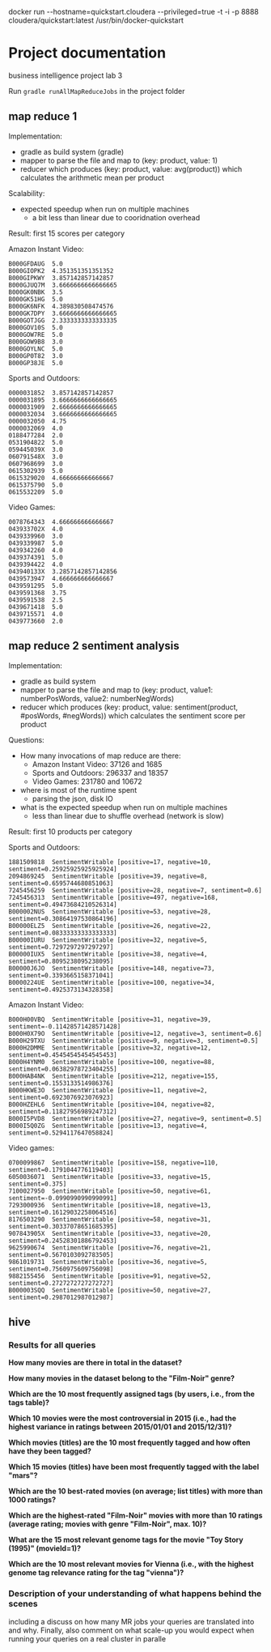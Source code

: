
docker run --hostname=quickstart.cloudera --privileged=true -t -i -p 8888 cloudera/quickstart:latest /usr/bin/docker-quickstart



# Project documentation

business intelligence project lab 3

Run `gradle runAllMapReduceJobs` in the project folder

## map reduce 1

Implementation:
 - gradle as build system (gradle)
 - mapper to parse the file and map to (key: product, value: 1)
 - reducer which produces (key: product, value: avg(product)) which calculates the arithmetic mean per product

Scalability:
 - expected speedup when run on multiple machines
   - a bit less than linear due to cooridnation overhead

 Result: first 15 scores per category
 
Amazon Instant Video:

```
B000GFDAUG	5.0
B000GIOPK2	4.351351351351352
B000GIPKWY	3.857142857142857
B000GJUQ7M	3.6666666666666665
B000GK0NBK	3.5
B000GK51HG	5.0
B000GK6NFK	4.389830508474576
B000GK7DPY	3.6666666666666665
B000GOTJGG	2.3333333333333335
B000GOV10S	5.0
B000GOW7RE	5.0
B000GOW9B8	3.0
B000GOYLNC	5.0
B000GP0T82	3.0
B000GP38JE	5.0
```

Sports and Outdoors:

```
0000031852	3.857142857142857
0000031895	3.6666666666666665
0000031909	2.6666666666666665
0000032034	3.6666666666666665
0000032050	4.75
0000032069	4.0
0188477284	2.0
0531904822	5.0
059445039X	3.0
060791548X	3.0
0607968699	3.0
0615302939	5.0
0615329020	4.666666666666667
0615375790	5.0
0615532209	5.0
```

Video Games:

```
0078764343	4.666666666666667
043933702X	4.0
0439339960	3.0
0439339987	5.0
0439342260	4.0
0439374391	5.0
0439394422	4.0
043940133X	3.2857142857142856
0439573947	4.666666666666667
0439591295	5.0
0439591368	3.75
0439591538	2.5
0439671418	5.0
0439715571	4.0
0439773660	2.0
```

## map reduce 2 sentiment analysis

Implementation:
 - gradle as build system
 - mapper to parse the file and map to (key: product, value1: numberPosWords, value2: numberNegWords)
 - reducer which produces (key: product, value: sentiment(product, #posWords, #negWords)) which calculates the sentiment score per product

Questions:
 - How many invocations of map reduce are there:
   - Amazon Instant Video: 37126 and 1685
   - Sports and Outdoors: 296337 and 18357
   - Video Games: 231780 and 10672
 - where is most of the runtime spent
   - parsing the json, disk IO
 - what is the expected speedup when run on multiple machines
   - less than linear due to shuffle overhead (network is slow)

 Result: first 10 products per category
 

Sports and Outdoors:

```
1881509818	SentimentWritable [positive=17, negative=10, sentiment=0.25925925925925924]
2094869245	SentimentWritable [positive=39, negative=8, sentiment=0.6595744680851063]
7245456259	SentimentWritable [positive=28, negative=7, sentiment=0.6]
7245456313	SentimentWritable [positive=497, negative=168, sentiment=0.49473684210526314]
B000002NUS	SentimentWritable [positive=53, negative=28, sentiment=0.30864197530864196]
B00000ELZ5	SentimentWritable [positive=26, negative=22, sentiment=0.08333333333333333]
B00000IURU	SentimentWritable [positive=32, negative=5, sentiment=0.7297297297297297]
B00000IUX5	SentimentWritable [positive=38, negative=4, sentiment=0.8095238095238095]
B00000J6JO	SentimentWritable [positive=148, negative=73, sentiment=0.3393665158371041]
B0000224UE	SentimentWritable [positive=100, negative=34, sentiment=0.4925373134328358]
```

Amazon Instant Video:

```
B000H00VBQ	SentimentWritable [positive=31, negative=39, sentiment=-0.11428571428571428]
B000H0X79O	SentimentWritable [positive=12, negative=3, sentiment=0.6]
B000H29TXU	SentimentWritable [positive=9, negative=3, sentiment=0.5]
B000H2DMME	SentimentWritable [positive=32, negative=12, sentiment=0.45454545454545453]
B000H4YNM0	SentimentWritable [positive=100, negative=88, sentiment=0.06382978723404255]
B000HAB4NK	SentimentWritable [positive=212, negative=155, sentiment=0.1553133514986376]
B000HKWE3O	SentimentWritable [positive=11, negative=2, sentiment=0.6923076923076923]
B000HZEHL6	SentimentWritable [positive=104, negative=82, sentiment=0.11827956989247312]
B000I5PVD8	SentimentWritable [positive=27, negative=9, sentiment=0.5]
B000I5Q0ZG	SentimentWritable [positive=13, negative=4, sentiment=0.5294117647058824]
```
 
Video games:

```
0700099867	SentimentWritable [positive=158, negative=110, sentiment=0.1791044776119403]
6050036071	SentimentWritable [positive=33, negative=15, sentiment=0.375]
7100027950	SentimentWritable [positive=50, negative=61, sentiment=-0.0990990990990991]
7293000936	SentimentWritable [positive=18, negative=13, sentiment=0.16129032258064516]
8176503290	SentimentWritable [positive=58, negative=31, sentiment=0.30337078651685395]
907843905X	SentimentWritable [positive=33, negative=20, sentiment=0.24528301886792453]
9625990674	SentimentWritable [positive=76, negative=21, sentiment=0.5670103092783505]
9861019731	SentimentWritable [positive=36, negative=5, sentiment=0.7560975609756098]
9882155456	SentimentWritable [positive=91, negative=52, sentiment=0.2727272727272727]
B000003SQQ	SentimentWritable [positive=50, negative=27, sentiment=0.2987012987012987]
```



## hive

### Results for all queries

**How many movies are there in total in the dataset?**

**How many movies in the dataset belong to the "Film-Noir" genre?**



**Which are the 10 most frequently assigned tags (by users, i.e., from the tags table)?**



**Which 10 movies were the most controversial in 2015 (i.e., had the highest variance in ratings between 2015/01/01 and 2015/12/31)?**



**Which movies (titles) are the 10 most frequently tagged and how often have they been tagged?**



**Which 15 movies (titles) have been most frequently tagged with the label "mars"?**



**Which are the 10 best-rated movies (on average; list titles) with more than 1000 ratings?**



**Which are the highest-rated "Film-Noir" movies with more than 10 ratings (average rating; movies with genre "Film-Noir", max. 10)?**



**What are the 15 most relevant genome tags for the movie "Toy Story (1995)" (movieId=1)?**



**Which are the 10 most relevant movies for Vienna (i.e., with the highest genome tag relevance rating for the tag "vienna")?**




### Description of your understanding of what happens behind the scenes
including a discuss on how many MR jobs your queries are translated into and why. Finally, also comment on what scale-up you would expect when running your queries on a real cluster in paralle

